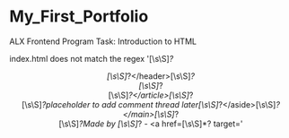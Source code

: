 # My_First_Portfolio

ALX Frontend Program
Task: Introduction to HTML


index.html does not match the regex '<body>[\s\S]*?<header>[\s\S]*?<\/header>[\s\S]*?<main>[\s\S]*?<article>[\s\S]*?<\/article>[\s\S]*?<aside>[\s\S]*?placeholder to add comment thread later[\s\S]*?<\/aside>[\s\S]*?<\/main>[\s\S]*?<footer>[\s\S]*?Made by [\s\S]*? - <a href=[\s\S]*? target='